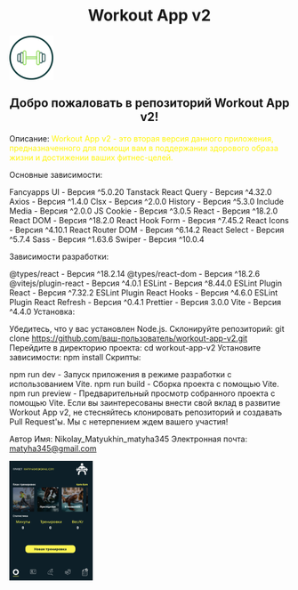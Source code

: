 

<h1 align="center">Workout App v2</h1>

<img align="center" src="./public/wApp.svg" alt="Alt Text" width="80" height="80">

<h2 align="center" color="red">Добро пожаловать в репозиторий Workout App v2!</h2>


Описание:
<span style="color: #fff50a;">Workout App v2 - это вторая версия данного приложения, предназначенного для помощи вам в поддержании здорового образа жизни и достижении ваших фитнес-целей.</span>



Основные зависимости:

Fancyapps UI - Версия ^5.0.20
Tanstack React Query - Версия ^4.32.0
Axios - Версия ^1.4.0
Clsx - Версия ^2.0.0
History - Версия ^5.3.0
Include Media - Версия ^2.0.0
JS Cookie - Версия ^3.0.5
React - Версия ^18.2.0
React DOM - Версия ^18.2.0
React Hook Form - Версия ^7.45.2
React Icons - Версия ^4.10.1
React Router DOM - Версия ^6.14.2
React Select - Версия ^5.7.4
Sass - Версия ^1.63.6
Swiper - Версия ^10.0.4


Зависимости разработки:

@types/react - Версия ^18.2.14
@types/react-dom - Версия ^18.2.6
@vitejs/plugin-react - Версия ^4.0.1
ESLint - Версия ^8.44.0
ESLint Plugin React - Версия ^7.32.2
ESLint Plugin React Hooks - Версия ^4.6.0
ESLint Plugin React Refresh - Версия ^0.4.1
Prettier - Версия 3.0.0
Vite - Версия ^4.4.0
Установка:

Убедитесь, что у вас установлен Node.js.
Склонируйте репозиторий: git clone https://github.com/ваш-пользователь/workout-app-v2.git
Перейдите в директорию проекта: cd workout-app-v2
Установите зависимости: npm install
Скрипты:

npm run dev - Запуск приложения в режиме разработки с использованием Vite.
npm run build - Сборка проекта с помощью Vite.
npm run preview - Предварительный просмотр собранного проекта с помощью Vite.
Если вы заинтересованы внести свой вклад в развитие Workout App v2, не стесняйтесь клонировать репозиторий и создавать Pull Request'ы. Мы с нетерпением ждем вашего участия!


Автор
Имя: Nikolay_Matyukhin_matyha345
Электронная почта: matyha345@gmail.com

<img src="./public/preview.png" alt="Alt Text" width="150" height="auto">